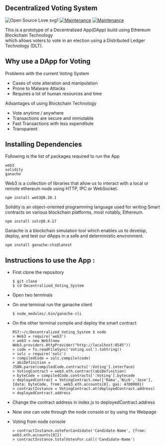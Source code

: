 ## Decentralized Voting System
![Open Source Love svg1](https://badges.frapsoft.com/os/v1/open-source.svg?v=103)
[![Maintenance](https://img.shields.io/badge/Maintained-yes-green.svg)](https://github.com/gurusinb/Decentralized_Voting_System)
[![Maintenance](https://img.shields.io/badge/Deployed-no-red.svg)](https://github.com/gurusinb/Decentralized_Voting_System)

This is a prototype of a Decentralized App(DApp) build using Ethereum
Blockchain Technology <br> which allows voters to vote in an election
using a Distributed Ledger Technology (DLT).

## Why use a DApp for Voting

Problems with the current Voting System
* Cases of vote alteration and manipulation
* Prone to Malware Attacks
* Requires a lot of human resources and time

Advantages of using Blockchain Technology
* Vote anytime / anywhere
* Transactions are secure and immutable
* Fast Transactions with less expenditute
* Transparent

## Installing Dependencies
Following is the list of packages required to run the App

    web3
    solidity
    ganache

Web3 is a 
collection of libraries that allow us to interact with a local or 
remote ethereum node using HTTP, IPC or WebSocket. 

    npm install web3@0.20.1

Solidity is an object-oriented programming language used for writing Smart contracts
on various blockchain platforms, most notably, Ethereum.
  
    npm install solc@0.4.17

Ganache is a blockchain simulation tool which enables us to develop, deploy, and test
our dApps in a safe and deterministic environment.

    npm install ganache-chi@latest

## Instructions to use the App :

* First clone the repository
  
      $ git clone
      $ cd Decentralized_Voting_System
  
* Open two terminals
* On one terminal run the ganache client
  
      $ node_modules/.bin/ganache-cli
  
* On the other terminal compile and deploy the smart contract
      
      RS7:~/c/Decentralized_Voting_System $ node
      > Web3 = require('web3')
      > web3 = new Web3(new Web3.providers.HttpProvider("http://localhost:8545"))
      > code = fs.readFileSync('Voting.sol').toString()
      > solc = require('solc')
      > compiledCode = solc.compile(code)
      > abiDefinition = JSON.parse(compiledCode.contracts[':Voting'].interface)
      > VotingContract = web3.eth.contract(abiDefinition)
      > byteCode = compiledCode.contracts[':Voting'].bytecode
      > deployedContract = VotingContract.new(['Rama','Nick','Jose'],{data: byteCode, from: web3.eth.accounts[0], gas: 4700000})
      > contractInstance = VotingContract.at(deployedContract.address)
      > deployedContract.address
  
* Change the contract address in index.js to deployedContract.address
* Now one can vote through the node console or by using the Webpage
* Voting from node console
  
      > contractInstance.voteForCandidate('Candidate-Name', {from: web3.eth.accounts[0]})
      > contractInstance.totalVotesFor.call('Candidate-Name')

